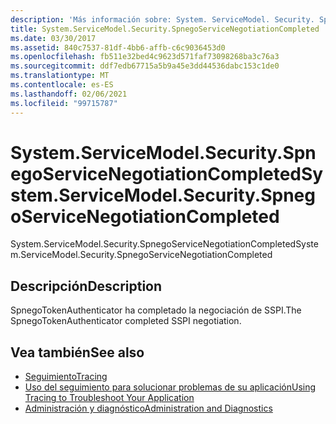 ```yaml
---
description: 'Más información sobre: System. ServiceModel. Security. SpnegoServiceNegotiationCompleted'
title: System.ServiceModel.Security.SpnegoServiceNegotiationCompleted
ms.date: 03/30/2017
ms.assetid: 840c7537-81df-4bb6-affb-c6c9036453d0
ms.openlocfilehash: fb511e32bed4c9623d571faf73098268ba3c76a3
ms.sourcegitcommit: ddf7edb67715a5b9a45e3dd44536dabc153c1de0
ms.translationtype: MT
ms.contentlocale: es-ES
ms.lasthandoff: 02/06/2021
ms.locfileid: "99715787"
---
```

# <a name="systemservicemodelsecurityspnegoservicenegotiationcompleted"></a><span data-ttu-id="f354c-103">System.ServiceModel.Security.SpnegoServiceNegotiationCompleted</span><span class="sxs-lookup"><span data-stu-id="f354c-103">System.ServiceModel.Security.SpnegoServiceNegotiationCompleted</span></span>

<span data-ttu-id="f354c-104">System.ServiceModel.Security.SpnegoServiceNegotiationCompleted</span><span class="sxs-lookup"><span data-stu-id="f354c-104">System.ServiceModel.Security.SpnegoServiceNegotiationCompleted</span></span>  
  
## <a name="description"></a><span data-ttu-id="f354c-105">Descripción</span><span class="sxs-lookup"><span data-stu-id="f354c-105">Description</span></span>  

 <span data-ttu-id="f354c-106">SpnegoTokenAuthenticator ha completado la negociación de SSPI.</span><span class="sxs-lookup"><span data-stu-id="f354c-106">The SpnegoTokenAuthenticator completed SSPI negotiation.</span></span>  
  
## <a name="see-also"></a><span data-ttu-id="f354c-107">Vea también</span><span class="sxs-lookup"><span data-stu-id="f354c-107">See also</span></span>

- [<span data-ttu-id="f354c-108">Seguimiento</span><span class="sxs-lookup"><span data-stu-id="f354c-108">Tracing</span></span>](index.md)
- [<span data-ttu-id="f354c-109">Uso del seguimiento para solucionar problemas de su aplicación</span><span class="sxs-lookup"><span data-stu-id="f354c-109">Using Tracing to Troubleshoot Your Application</span></span>](using-tracing-to-troubleshoot-your-application.md)
- [<span data-ttu-id="f354c-110">Administración y diagnóstico</span><span class="sxs-lookup"><span data-stu-id="f354c-110">Administration and Diagnostics</span></span>](../index.md)
